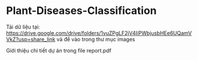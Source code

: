 # Plant-Diseases-Classification
Tải dữ liệu tại: https://drive.google.com/drive/folders/1vuZPgLF2jV4IiPWbjusbHEe6UQamVVkZ?usp=share_link và để vào trong thư mục images

Giới thiệu chi tiết dự án trong file report.pdf
